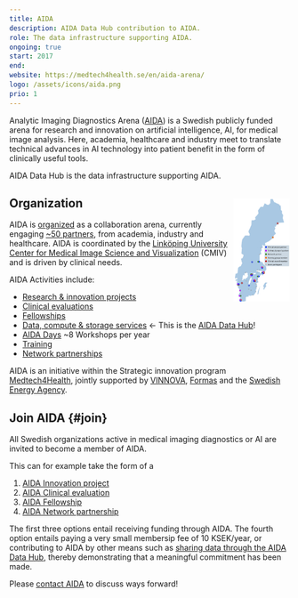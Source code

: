 ```yaml
---
title: AIDA
description: AIDA Data Hub contribution to AIDA.
role: The data infrastructure supporting AIDA.
ongoing: true
start: 2017
end:
website: https://medtech4health.se/en/aida-arena/
logo: /assets/icons/aida.png
prio: 1
---
```

Analytic Imaging Diagnostics Arena ([AIDA](https://medtech4health.se/aida)) is a
Swedish publicly funded arena for research and innovation on artificial
intelligence, AI, for medical image analysis. Here, academia, healthcare and
industry meet to translate technical advances in AI technology into patient
benefit in the form of clinically useful tools.

AIDA Data Hub is the data infrastructure supporting AIDA.

## Organization
<div><img id="aida-map" src="/assets/images/aida-map.png" alt="Distribution of AIDA partners in Sweden" style="float: right; width: 20%; margin-top: -5ex; cursor: pointer;"></div>
<script src="https://cdnjs.cloudflare.com/ajax/libs/viewerjs/1.3.2/viewer.min.js"></script>
<script>const viewer = new Viewer(document.getElementById('aida-map'));</script>

AIDA is [organized](https://medtech4health.se/en/aida-en-2/aida-organization/)
as a collaboration arena, currently engaging
[~50 partners](https://medtech4health.se/en/aida-arena/organization/),
from academia, industry and healthcare. AIDA is coordinated by the
[Linköping University](https://liu.se)
[Center for Medical Image Science and Visualization](https://liu.se/cmiv) (CMIV)
and is driven by clinical needs.

AIDA Activities include:
* [Research & innovation projects](https://medtech4health.se/aida-arena/innovation-projects/)
* [Clinical evaluations](https://medtech4health.se/en/clinical-evaluations/)
* [Fellowships](https://medtech4health.se/aida-arena/fellowships/)
* [Data, compute & storage services](/) &larr; This is the [AIDA Data Hub](/)!
* [AIDA Days](https://medtech4health.se/aida-arena/) ~8 Workshops per year
* [Training](https://medtech4health.se/aida-arena/)
* [Network partnerships](https://medtech4health.se/aida-en/network-partner/)

AIDA is an initiative within the Strategic innovation program
[Medtech4Health](https://medtech4health.se), jointly supported by
[VINNOVA](https://vinnova.se), [Formas](https://formas.se) and the
[Swedish Energy Agency](https://www.energimyndigheten.se/).

## Join AIDA {#join}
All Swedish organizations active in medical imaging diagnostics or AI are
invited to become a member of AIDA.

This can for example take the form of a
1. [AIDA Innovation project](https://medtech4health.se/apply-for-innovation-project/)
2. [AIDA Clinical evaluation](https://medtech4health.se/en/apply-for-clinical-evaluation/)
3. [AIDA Fellowship](https://medtech4health.se/apply-for-clinical-fellowship/)
4. [AIDA Network partnership](https://medtech4health.se/aida-en/network-partner/)

The first three options entail receiving funding through AIDA. The fourth option
entails paying a very small membersip fee of 10 KSEK/year, or contributing to
AIDA by other means such as [sharing data through the AIDA Data Hub](/datasets),
thereby demonstrating that a meaningful commitment has been made.

Please [contact AIDA](mailto:aida@nbis.se) to discuss ways forward!
